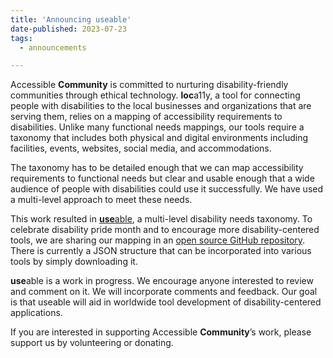 ```yaml
---
title: 'Announcing useable'
date-published: 2023-07-23
tags:
  - announcements

---
```

Accessible **Community** is committed to nurturing disability-friendly communities through ethical technology. **loc**a11y, a tool for connecting people with disabilities to the local businesses and organizations that are serving them, relies on a mapping of accessibility requirements to disabilities. Unlike many functional needs mappings, our tools require a taxonomy that includes both physical and digital environments including facilities, events, websites, social media, and accommodations.

The taxonomy has to be detailed enough that we can map accessibility requirements to functional needs but clear and usable enough that a wide audience of people with disabilities could use it successfully. We have used a multi-level approach to meet these needs.

This work resulted in [**use**able](https://accessiblecommunity.github.io/useable/), a multi-level disability needs taxonomy. To celebrate disability pride month and to encourage more disability-centered tools, we are sharing our mapping in an [open source GitHub repository](https://github.com/accessiblecommunity/useable). There is currently a JSON structure that can be incorporated into various tools by simply downloading it.

**use**able is a work in progress. We encourage anyone interested to review and comment on it. We will incorporate comments and feedback. Our goal is that useable will aid in worldwide tool development of disability-centered applications.

If you are interested in supporting Accessible **Community**’s work, please support us by volunteering or donating.